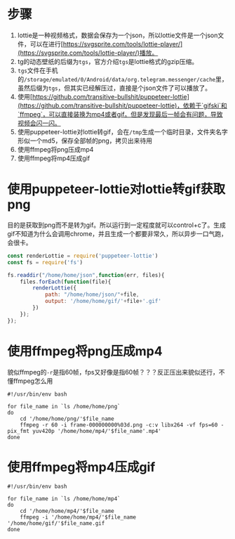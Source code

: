 # 步骤

1. lottie是一种视频格式，数据会保存为一个json，所以lottie文件是一个json文件，可以在进行[https://svgsprite.com/tools/lottie-player/](https://svgsprite.com/tools/lottie-player/)播放。
2. tg的动态壁纸的后缀为`tgs`，官方介绍`tgs`是lottie格式的gzip压缩。
3. `tgs`文件在手机的`/storage/emulated/0/Android/data/org.telegram.messenger/cache`里，虽然后缀为`tgs`，但其实已经解压过，直接是个json文件了可以播放了。
3. 使用[https://github.com/transitive-bullshit/puppeteer-lottie](https://github.com/transitive-bullshit/puppeteer-lottie)，依赖于`gifski`和`ffmpeg`，可以直接装换为mp4或者gif。但是发现最后一帧会有问题，导致视频会闪一闪。
4. 使用puppeteer-lottie对lottie转gif，会在`/tmp`生成一个临时目录，文件夹名字形似一个md5，保存全部帧的png，拷贝出来待用
5. 使用ffmpeg将png压成mp4
6. 使用ffmpeg将mp4压成gif

# 使用puppeteer-lottie对lottie转gif获取png

目的是获取到png而不是转为gif。所以运行到一定程度就可以control+c了。生成gif不知道为什么会调用chrome，并且生成一个都要非常久，所以异步一口气跑，会很卡。

```js
const renderLottie = require('puppeteer-lottie')
const fs = require('fs')

fs.readdir("/home/home/json",function(err, files){
    files.forEach(function(file){
        renderLottie({
            path: "/home/home/json/"+file,
            output: '/home/home/gif/'+file+'.gif'
        })
    });
});
```

# 使用ffmpeg将png压成mp4

貌似ffmpeg的`-r`是指60帧，fps又好像是指60帧？？？反正压出来貌似还行，不懂ffmpeg怎么用

```shell
#!/usr/bin/env bash

for file_name in `ls /home/home/png`
do
    cd '/home/home/png/'$file_name
    ffmpeg -r 60 -i frame-000000000%03d.png -c:v libx264 -vf fps=60 -pix_fmt yuv420p '/home/home/mp4/'$file_name'.mp4'
done
```

# 使用ffmpeg将mp4压成gif

```shell
#!/usr/bin/env bash

for file_name in `ls /home/home/mp4`
do
    cd '/home/home/mp4/'$file_name
    ffmpeg -i '/home/home/mp4/'$file_name '/home/home/gif/'$file_name.gif
done
```
